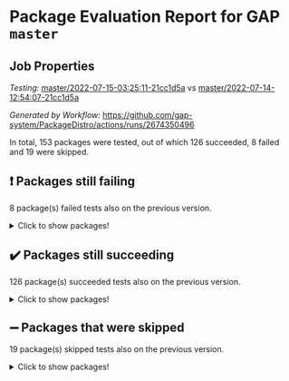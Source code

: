 # Package Evaluation Report for GAP `master`

## Job Properties

*Testing:* [master/2022-07-15-03:25:11-21cc1d5a](https://github.com/gap-system/PackageDistro/blob/data/reports/master/2022-07-15-03:25:11-21cc1d5a) vs [master/2022-07-14-12:54:07-21cc1d5a](https://github.com/gap-system/PackageDistro/blob/data/reports/master/2022-07-14-12:54:07-21cc1d5a)

*Generated by Workflow:* https://github.com/gap-system/PackageDistro/actions/runs/2674350496

In total, 153 packages were tested, out of which 126 succeeded, 8 failed and 19 were skipped.

## :exclamation: Packages still failing

8 package(s) failed tests also on the previous version.
<details><summary>Click to show packages!</summary>

- francy 1.2.4 [(failure)](https://github.com/gap-system/PackageDistro/runs/7351406914?check_suite_focus=true)
- hap 1.44 [(failure)](https://github.com/gap-system/PackageDistro/runs/7351407522?check_suite_focus=true)
- packagemanager 1.2 [(failure)](https://github.com/gap-system/PackageDistro/runs/7351409594?check_suite_focus=true)
- qpa 1.33 [(failure)](https://github.com/gap-system/PackageDistro/runs/7351409981?check_suite_focus=true)
- rcwa 4.6.4 [(failure)](https://github.com/gap-system/PackageDistro/runs/7351410153?check_suite_focus=true)
- recog 1.3.2 [(failure)](https://github.com/gap-system/PackageDistro/runs/7351410257?check_suite_focus=true)
- semigroups 4.0.0 [(failure)](https://github.com/gap-system/PackageDistro/runs/7351410579?check_suite_focus=true)
- yangbaxter 0.10.0 [(failure)](https://github.com/gap-system/PackageDistro/runs/7351411943?check_suite_focus=true)
</details>

## :heavy_check_mark: Packages still succeeding

126 package(s) succeeded tests also on the previous version.
<details><summary>Click to show packages!</summary>

- ace 5.4 [(success)](https://github.com/gap-system/PackageDistro/runs/7351404504?check_suite_focus=true)
- aclib 1.3.2 [(success)](https://github.com/gap-system/PackageDistro/runs/7351404580?check_suite_focus=true)
- agt 0.2 [(success)](https://github.com/gap-system/PackageDistro/runs/7351404631?check_suite_focus=true)
- alnuth 3.2.1 [(success)](https://github.com/gap-system/PackageDistro/runs/7351404682?check_suite_focus=true)
- anupq 3.2.6 [(success)](https://github.com/gap-system/PackageDistro/runs/7351404747?check_suite_focus=true)
- atlasrep 2.1.2 [(success)](https://github.com/gap-system/PackageDistro/runs/7351404816?check_suite_focus=true)
- autodoc 2022.07.10 [(success)](https://github.com/gap-system/PackageDistro/runs/7351404881?check_suite_focus=true)
- automata 1.15 [(success)](https://github.com/gap-system/PackageDistro/runs/7351404943?check_suite_focus=true)
- automgrp 1.3.2 [(success)](https://github.com/gap-system/PackageDistro/runs/7351404997?check_suite_focus=true)
- autpgrp 1.10.2 [(success)](https://github.com/gap-system/PackageDistro/runs/7351405056?check_suite_focus=true)
- cap 2022.06-05 [(success)](https://github.com/gap-system/PackageDistro/runs/7351405105?check_suite_focus=true)
- caratinterface 2.3.3 [(success)](https://github.com/gap-system/PackageDistro/runs/7351405159?check_suite_focus=true)
- cddinterface 2020.06.24 [(success)](https://github.com/gap-system/PackageDistro/runs/7351405217?check_suite_focus=true)
- circle 1.6.5 [(success)](https://github.com/gap-system/PackageDistro/runs/7351405258?check_suite_focus=true)
- classicpres 1.22 [(success)](https://github.com/gap-system/PackageDistro/runs/7351405301?check_suite_focus=true)
- cohomolo 1.6.10 [(success)](https://github.com/gap-system/PackageDistro/runs/7351405359?check_suite_focus=true)
- congruence 1.2.4 [(success)](https://github.com/gap-system/PackageDistro/runs/7351405430?check_suite_focus=true)
- corelg 1.56 [(success)](https://github.com/gap-system/PackageDistro/runs/7351405477?check_suite_focus=true)
- crime 1.6 [(success)](https://github.com/gap-system/PackageDistro/runs/7351405522?check_suite_focus=true)
- crisp 1.4.5 [(success)](https://github.com/gap-system/PackageDistro/runs/7351405582?check_suite_focus=true)
- crypting 0.10 [(success)](https://github.com/gap-system/PackageDistro/runs/7351405656?check_suite_focus=true)
- cryst 4.1.24 [(success)](https://github.com/gap-system/PackageDistro/runs/7351405713?check_suite_focus=true)
- crystcat 1.1.9 [(success)](https://github.com/gap-system/PackageDistro/runs/7351405774?check_suite_focus=true)
- ctbllib 1.3.4 [(success)](https://github.com/gap-system/PackageDistro/runs/7351405824?check_suite_focus=true)
- cubefree 1.19 [(success)](https://github.com/gap-system/PackageDistro/runs/7351405874?check_suite_focus=true)
- curlinterface 2.2.2 [(success)](https://github.com/gap-system/PackageDistro/runs/7351405916?check_suite_focus=true)
- cvec 2.7.5 [(success)](https://github.com/gap-system/PackageDistro/runs/7351405966?check_suite_focus=true)
- datastructures 0.2.7 [(success)](https://github.com/gap-system/PackageDistro/runs/7351406019?check_suite_focus=true)
- deepthought 1.0.5 [(success)](https://github.com/gap-system/PackageDistro/runs/7351406067?check_suite_focus=true)
- design 1.7 [(success)](https://github.com/gap-system/PackageDistro/runs/7351406139?check_suite_focus=true)
- difsets 2.3.1 [(success)](https://github.com/gap-system/PackageDistro/runs/7351406185?check_suite_focus=true)
- digraphs 1.5.3 [(success)](https://github.com/gap-system/PackageDistro/runs/7351406235?check_suite_focus=true)
- edim 1.3.5 [(success)](https://github.com/gap-system/PackageDistro/runs/7351406279?check_suite_focus=true)
- example 4.3.1 [(success)](https://github.com/gap-system/PackageDistro/runs/7351406320?check_suite_focus=true)
- factint 1.6.3 [(success)](https://github.com/gap-system/PackageDistro/runs/7351406370?check_suite_focus=true)
- ferret 1.0.8 [(success)](https://github.com/gap-system/PackageDistro/runs/7351406430?check_suite_focus=true)
- fga 1.4.0 [(success)](https://github.com/gap-system/PackageDistro/runs/7351406486?check_suite_focus=true)
- fining 1.5 [(success)](https://github.com/gap-system/PackageDistro/runs/7351406556?check_suite_focus=true)
- float 1.0.3 [(success)](https://github.com/gap-system/PackageDistro/runs/7351406602?check_suite_focus=true)
- format 1.4.3 [(success)](https://github.com/gap-system/PackageDistro/runs/7351406645?check_suite_focus=true)
- forms 1.2.8 [(success)](https://github.com/gap-system/PackageDistro/runs/7351406703?check_suite_focus=true)
- fplsa 1.2.5 [(success)](https://github.com/gap-system/PackageDistro/runs/7351406767?check_suite_focus=true)
- fr 2.4.8 [(success)](https://github.com/gap-system/PackageDistro/runs/7351406854?check_suite_focus=true)
- fwtree 1.3 [(success)](https://github.com/gap-system/PackageDistro/runs/7351406960?check_suite_focus=true)
- gbnp 1.0.5 [(success)](https://github.com/gap-system/PackageDistro/runs/7351407034?check_suite_focus=true)
- generalizedmorphismsforcap 2022.05-01 [(success)](https://github.com/gap-system/PackageDistro/runs/7351407100?check_suite_focus=true)
- genss 1.6.6 [(success)](https://github.com/gap-system/PackageDistro/runs/7351407149?check_suite_focus=true)
- gradedringforhomalg 2022.06-01 [(success)](https://github.com/gap-system/PackageDistro/runs/7351407187?check_suite_focus=true)
- grape 4.8.5 [(success)](https://github.com/gap-system/PackageDistro/runs/7351407231?check_suite_focus=true)
- groupoids 1.69 [(success)](https://github.com/gap-system/PackageDistro/runs/7351407278?check_suite_focus=true)
- grpconst 2.6.2 [(success)](https://github.com/gap-system/PackageDistro/runs/7351407353?check_suite_focus=true)
- guarana 0.96.3 [(success)](https://github.com/gap-system/PackageDistro/runs/7351407425?check_suite_focus=true)
- guava 3.16 [(success)](https://github.com/gap-system/PackageDistro/runs/7351407461?check_suite_focus=true)
- hapcryst 0.1.14 [(success)](https://github.com/gap-system/PackageDistro/runs/7351407581?check_suite_focus=true)
- hecke 1.5.3 [(success)](https://github.com/gap-system/PackageDistro/runs/7351407628?check_suite_focus=true)
- help 3.5 [(success)](https://github.com/gap-system/PackageDistro/runs/7351407707?check_suite_focus=true)
- idrel 2.44 [(success)](https://github.com/gap-system/PackageDistro/runs/7351407807?check_suite_focus=true)
- images 1.3.1 [(success)](https://github.com/gap-system/PackageDistro/runs/7351407850?check_suite_focus=true)
- intpic 0.3.0 [(success)](https://github.com/gap-system/PackageDistro/runs/7351407902?check_suite_focus=true)
- io 4.7.2 [(success)](https://github.com/gap-system/PackageDistro/runs/7351407955?check_suite_focus=true)
- irredsol 1.4.3 [(success)](https://github.com/gap-system/PackageDistro/runs/7351408007?check_suite_focus=true)
- json 2.1.0 [(success)](https://github.com/gap-system/PackageDistro/runs/7351408081?check_suite_focus=true)
- jupyterkernel 1.4.1 [(success)](https://github.com/gap-system/PackageDistro/runs/7351408129?check_suite_focus=true)
- jupyterviz 1.5.1 [(success)](https://github.com/gap-system/PackageDistro/runs/7351408174?check_suite_focus=true)
- kan 1.34 [(success)](https://github.com/gap-system/PackageDistro/runs/7351408229?check_suite_focus=true)
- kbmag 1.5.9 [(success)](https://github.com/gap-system/PackageDistro/runs/7351408298?check_suite_focus=true)
- laguna 3.9.5 [(success)](https://github.com/gap-system/PackageDistro/runs/7351408364?check_suite_focus=true)
- liealgdb 2.2.1 [(success)](https://github.com/gap-system/PackageDistro/runs/7351408434?check_suite_focus=true)
- liepring 2.6 [(success)](https://github.com/gap-system/PackageDistro/runs/7351408481?check_suite_focus=true)
- liering 2.4.2 [(success)](https://github.com/gap-system/PackageDistro/runs/7351408543?check_suite_focus=true)
- linearalgebraforcap 2022.06-03 [(success)](https://github.com/gap-system/PackageDistro/runs/7351408607?check_suite_focus=true)
- loops 3.4.1 [(success)](https://github.com/gap-system/PackageDistro/runs/7351408646?check_suite_focus=true)
- lpres 1.0.3 [(success)](https://github.com/gap-system/PackageDistro/runs/7351408703?check_suite_focus=true)
- majoranaalgebras 1.4 [(success)](https://github.com/gap-system/PackageDistro/runs/7351408795?check_suite_focus=true)
- mapclass 1.4.5 [(success)](https://github.com/gap-system/PackageDistro/runs/7351408844?check_suite_focus=true)
- matgrp 0.64 [(success)](https://github.com/gap-system/PackageDistro/runs/7351408904?check_suite_focus=true)
- modisom 2.5.2 [(success)](https://github.com/gap-system/PackageDistro/runs/7351408957?check_suite_focus=true)
- modulepresentationsforcap 2022.05-03 [(success)](https://github.com/gap-system/PackageDistro/runs/7351409035?check_suite_focus=true)
- monoidalcategories 2022.06-07 [(success)](https://github.com/gap-system/PackageDistro/runs/7351409078?check_suite_focus=true)
- nconvex 2020.11-04 [(success)](https://github.com/gap-system/PackageDistro/runs/7351409131?check_suite_focus=true)
- nilmat 1.4.1 [(success)](https://github.com/gap-system/PackageDistro/runs/7351409175?check_suite_focus=true)
- nock 1.5 [(success)](https://github.com/gap-system/PackageDistro/runs/7351409264?check_suite_focus=true)
- normalizinterface 1.3.3 [(success)](https://github.com/gap-system/PackageDistro/runs/7351409315?check_suite_focus=true)
- nq 2.5.8 [(success)](https://github.com/gap-system/PackageDistro/runs/7351409377?check_suite_focus=true)
- numericalsgps 1.3.0 [(success)](https://github.com/gap-system/PackageDistro/runs/7351409444?check_suite_focus=true)
- openmath 11.5.1 [(success)](https://github.com/gap-system/PackageDistro/runs/7351409497?check_suite_focus=true)
- orb 4.8.4 [(success)](https://github.com/gap-system/PackageDistro/runs/7351409543?check_suite_focus=true)
- patternclass 2.4.2 [(success)](https://github.com/gap-system/PackageDistro/runs/7351409652?check_suite_focus=true)
- permut 2.0.4 [(success)](https://github.com/gap-system/PackageDistro/runs/7351409694?check_suite_focus=true)
- polenta 1.3.10 [(success)](https://github.com/gap-system/PackageDistro/runs/7351409742?check_suite_focus=true)
- polymaking 0.8.6 [(success)](https://github.com/gap-system/PackageDistro/runs/7351409790?check_suite_focus=true)
- primgrp 3.4.2 [(success)](https://github.com/gap-system/PackageDistro/runs/7351409847?check_suite_focus=true)
- profiling 2.5.0 [(success)](https://github.com/gap-system/PackageDistro/runs/7351409896?check_suite_focus=true)
- quagroup 1.8.3 [(success)](https://github.com/gap-system/PackageDistro/runs/7351410037?check_suite_focus=true)
- radiroot 2.9 [(success)](https://github.com/gap-system/PackageDistro/runs/7351410100?check_suite_focus=true)
- rds 1.8 [(success)](https://github.com/gap-system/PackageDistro/runs/7351410208?check_suite_focus=true)
- repndecomp 1.2.1 [(success)](https://github.com/gap-system/PackageDistro/runs/7351410335?check_suite_focus=true)
- repsn 3.1.0 [(success)](https://github.com/gap-system/PackageDistro/runs/7351410403?check_suite_focus=true)
- resclasses 4.7.2 [(success)](https://github.com/gap-system/PackageDistro/runs/7351410466?check_suite_focus=true)
- scscp 2.3.1 [(success)](https://github.com/gap-system/PackageDistro/runs/7351410511?check_suite_focus=true)
- sglppow 2.2 [(success)](https://github.com/gap-system/PackageDistro/runs/7351410617?check_suite_focus=true)
- sgpviz 0.999.5 [(success)](https://github.com/gap-system/PackageDistro/runs/7351410695?check_suite_focus=true)
- simpcomp 2.1.14 [(success)](https://github.com/gap-system/PackageDistro/runs/7351410751?check_suite_focus=true)
- singular 2020.12.18 [(success)](https://github.com/gap-system/PackageDistro/runs/7351410797?check_suite_focus=true)
- sla 1.5.3 [(success)](https://github.com/gap-system/PackageDistro/runs/7351410848?check_suite_focus=true)
- smallgrp 1.5 [(success)](https://github.com/gap-system/PackageDistro/runs/7351410911?check_suite_focus=true)
- smallsemi 0.6.13 [(success)](https://github.com/gap-system/PackageDistro/runs/7351410974?check_suite_focus=true)
- sonata 2.9.4 [(success)](https://github.com/gap-system/PackageDistro/runs/7351411029?check_suite_focus=true)
- sophus 1.25 [(success)](https://github.com/gap-system/PackageDistro/runs/7351411081?check_suite_focus=true)
- spinsym 1.5.2 [(success)](https://github.com/gap-system/PackageDistro/runs/7351411134?check_suite_focus=true)
- symbcompcc 1.3.2 [(success)](https://github.com/gap-system/PackageDistro/runs/7351411201?check_suite_focus=true)
- thelma 1.3 [(success)](https://github.com/gap-system/PackageDistro/runs/7351411246?check_suite_focus=true)
- tomlib 1.2.9 [(success)](https://github.com/gap-system/PackageDistro/runs/7351411300?check_suite_focus=true)
- toric 1.9.5 [(success)](https://github.com/gap-system/PackageDistro/runs/7351411356?check_suite_focus=true)
- toricvarieties 2022.07.13 [(success)](https://github.com/gap-system/PackageDistro/runs/7351411416?check_suite_focus=true)
- transgrp 3.6.2 [(success)](https://github.com/gap-system/PackageDistro/runs/7351411469?check_suite_focus=true)
- ugaly 4.0.3 [(success)](https://github.com/gap-system/PackageDistro/runs/7351411515?check_suite_focus=true)
- unipot 1.5 [(success)](https://github.com/gap-system/PackageDistro/runs/7351411566?check_suite_focus=true)
- unitlib 4.1.0 [(success)](https://github.com/gap-system/PackageDistro/runs/7351411622?check_suite_focus=true)
- utils 0.74 [(success)](https://github.com/gap-system/PackageDistro/runs/7351411682?check_suite_focus=true)
- uuid 0.7 [(success)](https://github.com/gap-system/PackageDistro/runs/7351411729?check_suite_focus=true)
- walrus 0.9991 [(success)](https://github.com/gap-system/PackageDistro/runs/7351411778?check_suite_focus=true)
- wedderga 4.10.2 [(success)](https://github.com/gap-system/PackageDistro/runs/7351411827?check_suite_focus=true)
- xmod 2.88 [(success)](https://github.com/gap-system/PackageDistro/runs/7351411869?check_suite_focus=true)
- xmodalg 1.22 [(success)](https://github.com/gap-system/PackageDistro/runs/7351411905?check_suite_focus=true)
- zeromqinterface 0.13 [(success)](https://github.com/gap-system/PackageDistro/runs/7351411984?check_suite_focus=true)
</details>

## :heavy_minus_sign: Packages that were skipped

19 package(s) skipped tests also on the previous version.
<details><summary>Click to show packages!</summary>

- 4ti2interface 2022.03-01 [(skipped)](https://github.com/gap-system/PackageDistro/runs/7351331805?check_suite_focus=true)
- browse 1.8.14 [(skipped)](https://github.com/gap-system/PackageDistro/runs/7351331805?check_suite_focus=true)
- examplesforhomalg 2022.03-01 [(skipped)](https://github.com/gap-system/PackageDistro/runs/7351331805?check_suite_focus=true)
- gapdoc 1.6.5 [(skipped)](https://github.com/gap-system/PackageDistro/runs/7351331805?check_suite_focus=true)
- gauss 2022.03-01 [(skipped)](https://github.com/gap-system/PackageDistro/runs/7351331805?check_suite_focus=true)
- gaussforhomalg 2022.03-01 [(skipped)](https://github.com/gap-system/PackageDistro/runs/7351331805?check_suite_focus=true)
- gradedmodules 2022.03-01 [(skipped)](https://github.com/gap-system/PackageDistro/runs/7351331805?check_suite_focus=true)
- homalg 2022.03-01 [(skipped)](https://github.com/gap-system/PackageDistro/runs/7351331805?check_suite_focus=true)
- homalgtocas 2022.03-01 [(skipped)](https://github.com/gap-system/PackageDistro/runs/7351331805?check_suite_focus=true)
- io_forhomalg 2022.03-01 [(skipped)](https://github.com/gap-system/PackageDistro/runs/7351331805?check_suite_focus=true)
- itc 1.5.1 [(skipped)](https://github.com/gap-system/PackageDistro/runs/7351331805?check_suite_focus=true)
- localizeringforhomalg 2022.03-01 [(skipped)](https://github.com/gap-system/PackageDistro/runs/7351331805?check_suite_focus=true)
- matricesforhomalg 2022.06-01 [(skipped)](https://github.com/gap-system/PackageDistro/runs/7351331805?check_suite_focus=true)
- modules 2022.03-01 [(skipped)](https://github.com/gap-system/PackageDistro/runs/7351331805?check_suite_focus=true)
- polycyclic 2.16 [(skipped)](https://github.com/gap-system/PackageDistro/runs/7351331805?check_suite_focus=true)
- ringsforhomalg 2022.04-01 [(skipped)](https://github.com/gap-system/PackageDistro/runs/7351331805?check_suite_focus=true)
- sco 2022.03-01 [(skipped)](https://github.com/gap-system/PackageDistro/runs/7351331805?check_suite_focus=true)
- toolsforhomalg 2022.05-01 [(skipped)](https://github.com/gap-system/PackageDistro/runs/7351331805?check_suite_focus=true)
- xgap 4.31 [(skipped)](https://github.com/gap-system/PackageDistro/runs/7351331805?check_suite_focus=true)
</details>

